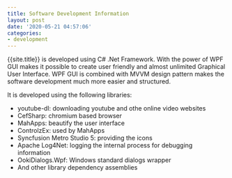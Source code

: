 ```yaml
---
title: Software Development Information
layout: post
date: '2020-05-21 04:57:06'
categories:
- development
---
```


{{site.title}} is developed using C# .Net Framework.
With the power of WPF GUI makes it possible to create user friendly and almost unlimited Graphical User Interface.
WPF GUI is combined with MVVM design pattern makes the software development much more easier and structured.

It is developed using the following libraries:
* youtube-dl: downloading youtube and othe online video websites
* CefSharp: chromium based browser
* MahApps: beautify the user interface
* ControlzEx: used by MahApps
* Syncfusion Metro Studio 5: providing the icons
* Apache Log4Net: logging the internal process for debugging information
* OokiDialogs.Wpf: Windows standard dialogs wrapper
* And other library dependency assemblies
